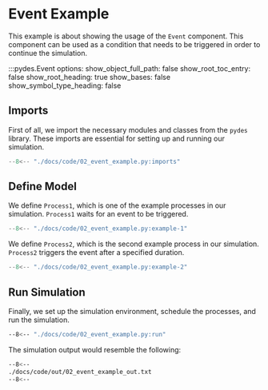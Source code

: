 # Event Example

This example is about showing the usage of the `Event` component. This component can be used as a 
condition that needs to be triggered in order to continue the simulation.

:::pydes.Event
    options:
        show_object_full_path: false
        show_root_toc_entry: false
        show_root_heading: true
        show_bases: false
        show_symbol_type_heading: false
        
        
## Imports

First of all, we import the necessary modules and classes from the `pydes` library. These imports are essential for setting up and running our simulation.

```py linenums="1"
--8<-- "./docs/code/02_event_example.py:imports"
```


## Define Model

We define `Process1`, which is one of the example processes in our simulation. `Process1` waits for an event to be triggered.

```py linenums="1"
--8<-- "./docs/code/02_event_example.py:example-1"
```

We define `Process2`, which is the second example process in our simulation. `Process2` triggers the event after a specified duration.

```py linenums="1"
--8<-- "./docs/code/02_event_example.py:example-2"
```


## Run Simulation

Finally, we set up the simulation environment, schedule the processes, and run the simulation.

```bash
--8<-- "./docs/code/02_event_example.py:run"
```

The simulation output would resemble the following:

```bash
--8<--
./docs/code/out/02_event_example_out.txt
--8<--
```